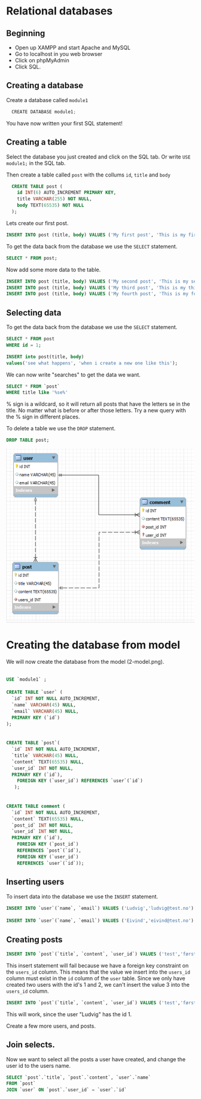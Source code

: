 # Relational databases

## Beginning

- Open up XAMPP and start Apache and MySQL
- Go to localhost in you web browser
- Click on phpMyAdmin
- Click SQL.

## Creating a database

Create a database called `module1`

  <!-- prettier-ignore -->

```js
  CREATE DATABASE module1;
```

You have now written your first SQL statement!

## Creating a table

Select the database you just created and click on the SQL tab. Or write `USE module1;` in the SQL tab.

Then create a table called `post` with the collums `id`, `title` and `body`

  <!-- prettier-ignore -->

```sql
  CREATE TABLE post (
    id INT(6) AUTO_INCREMENT PRIMARY KEY,
    title VARCHAR(255) NOT NULL,
    body TEXT(65535) NOT NULL
  );
```

Lets create our first post.

<!-- prettier-ignore -->
```sql
INSERT INTO post (title, body) VALUES ('My first post', 'This is my first post');
```

To get the data back from the database we use the `SELECT` statement.

<!-- prettier-ignore -->
```sql
SELECT * FROM post;
```

Now add some more data to the table.

<!-- prettier-ignore -->
```sql
INSERT INTO post (title, body) VALUES ('My second post', 'This is my second post');
INSERT INTO post (title, body) VALUES ('My third post', 'This is my third post');
INSERT INTO post (title, body) VALUES ('My fourth post', 'This is my fourth post');
```

## Selecting data

To get the data back from the database we use the `SELECT` statement.

<!-- prettier-ignore -->
```sql
SELECT * FROM post
WHERE id = 1;
```

<!-- prettier-ignore -->
```sql
INSERT into post(title, body)
values('see what happens', 'when i create a new one like this');
```

We can now write "searches" to get the data we want.

<!-- prettier-ignore -->
```sql
SELECT * FROM `post` 
WHERE title like '%se%'
```

% sign is a wildcard, so it will return all posts that have the letters se in the title. No matter what is before or after those letters.
Try a new query with the % sign in different places.

To delete a table we use the `DROP` statement.

<!-- prettier-ignore -->
```sql
DROP TABLE post;
```

![Database model to create](./2-model.png)

# Creating the database from model

We will now create the database from the model (2-model.png).

```sql

USE `module1` ;

CREATE TABLE `user` (
  `id` INT NOT NULL AUTO_INCREMENT,
  `name` VARCHAR(45) NULL,
  `email` VARCHAR(45) NULL,
  PRIMARY KEY (`id`)
);


CREATE TABLE `post`(
  `id` INT NOT NULL AUTO_INCREMENT,
  `title` VARCHAR(45) NULL,
  `content` TEXT(65535) NULL,
  `user_id` INT NOT NULL,
  PRIMARY KEY (`id`),
    FOREIGN KEY (`user_id`) REFERENCES `user`(`id`)
   );


CREATE TABLE comment (
  `id` INT NOT NULL AUTO_INCREMENT,
  `content` TEXT(65535) NULL,
  `post_id` INT NOT NULL,
  `user_id` INT NOT NULL,
  PRIMARY KEY (`id`),
    FOREIGN KEY (`post_id`)
    REFERENCES `post`(`id`),
    FOREIGN KEY (`user_id`)
    REFERENCES `user`(`id`));
```

## Inserting users

To insert data into the database we use the `INSERT` statement.

```sql
INSERT INTO `user`(`name`, `email`) VALUES ('Ludvig','ludvig@test.no')

INSERT INTO `user`(`name`, `email`) VALUES ('Eivind','eivind@test.no')

```

## Creating posts

```sql
INSERT INTO `post`(`title`, `content`, `user_id`) VALUES ('test','første test','3')
```

This insert statement will fail because we have a foreign key constraint on the `users_id` column. This means that the value we insert into the `users_id` column must exist in the `id` column of the `user` table. Since we only have created two users with the id's 1 and 2, we can't insert the value 3 into the `users_id` column.

```sql
INSERT INTO `post`(`title`, `content`, `user_id`) VALUES ('test','første test','1')
```

This will work, since the user "Ludvig" has the id 1.

Create a few more users, and posts.

## Join selects.

Now we want to select all the posts a user have created, and change the user id to the users name.

```sql
SELECT `post`.`title`, `post`.`content`, `user`.`name`
FROM `post`
JOIN `user` ON `post`.`user_id` = `user`.`id`
```
